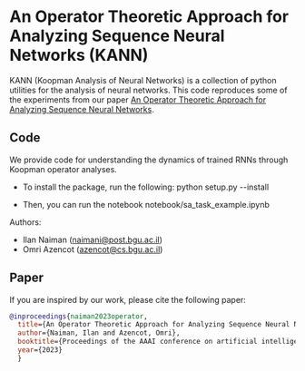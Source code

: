 # An Operator Theoretic Approach for Analyzing Sequence Neural Networks (KANN)

KANN (Koopman Analysis of Neural Networks) is a collection of python utilities for the analysis of neural networks.
This code reproduces some of the experiments from our paper [An Operator Theoretic Approach for Analyzing Sequence Neural Networks](https://arxiv.org/pdf/2102.07824.pdf).

## Code

We provide code for understanding the dynamics of trained RNNs through Koopman operator analyses.

* To install the package, run the following:
python setup.py --install

* Then, you can run the notebook notebook/sa_task_example.ipynb

Authors:
* Ilan Naiman (naimani@post.bgu.ac.il)
* Omri Azencot (azencot@cs.bgu.ac.il)


## Paper

If you are inspired by our work, please cite the following paper:

```bibtex
@inproceedings{naiman2023operator,
  title={An Operator Theoretic Approach for Analyzing Sequence Neural Networks},
  author={Naiman, Ilan and Azencot, Omri},
  booktitle={Proceedings of the AAAI conference on artificial intelligence},
  year={2023}
  }
```
